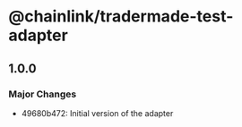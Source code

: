 # @chainlink/tradermade-test-adapter

## 1.0.0

### Major Changes

- 49680b472: Initial version of the adapter
